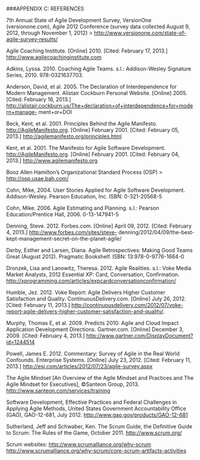 ###APPENDIX C: REFERENCES

7th Annual State of Agile Development Survey, VersionOne (versionone.com), Agile 2012 Conference (survey data collected August 9, 2012, through November 1, 2012) > http://www.versionone.com/state-of-agile-survey-results/

Agile Coaching Institute. [Online] 2010. [Cited: February 17, 2013.] http://www.agilecoachinginstitute.com 

Adkins, Lyssa. 2010. Coaching Agile Teams. s.l.: Addison-Wesley Signature Series, 2010. 978-0321637703.

Anderson, David, et al. 2005. The Declaration of Interdependence for Modern Management. Alistair Cockburn Personal Website. [Online] 2005. [Cited: February 16, 2013.] http://alistair.cockburn.us/The+declaration+of+interdependence+for+modern+manage- ment+or+DOI

Beck, Kent, et al. 2001. Principles Behind the Agile Manifesto. http://AgileManifesto.org. [Online] February 2001. [Cited: February 05, 2013.] http://agilemanifesto.org/principles.html

Kent, et al. 2001. The Manifesto for Agile Software Development. http://AgileManifesto.org. [Online] February 2001. [Cited: February 04, 2013.] http://www.agilemanifesto.org

Booz Allen Hamilton’s Organizational Standard Process (OSP) > http://osp.usae.bah.com/

Cohn, Mike, 2004. User Stories Applied for Agile Software Development. Addison-Wesley. Pearson Education, Inc. ISBN: 0-321-20568-5

Cohn, Mike. 2006. Agile Estimating and Planning. s.l.: Pearson Education/Prentice Hall, 2006. 0-13-147941-5

Denning, Steve. 2012. Forbes.com. [Online] April 09, 2012. [Cited: February 4, 2013.] http://www.forbes.com/sites/steve- denning/2012/04/09/the-best-kept-management-secret-on-the-planet-agile/

Derby, Esther and Larsen, Diana. Agile Retrospectives: Making Good Teams Great (August 2012). Pragmatic Bookshelf. ISBN: 13:978-0-9776-1664-0

Dronzek, Lisa and Lanowitz, Theresa. 2012. Agile Realities. s.l.: Voke Media Market Analysts, 2012
Essential XP: Card, Conversation, Confirmation. http://xprogramming.com/articles/expcardconversationconfirmation/

Humble, Jez. 2012. Voke Report: Agile Delivers Higher Customer Satisfaction and Quality. ContinuousDelivery.com. [Online] July 26, 2012. [Cited: February 11, 2013.] http://continuousdelivery.com/2012/07/voke-report-agile-delivers-higher-customer-satisfaction-and-quality/.

Murphy, Thomas E, et al. 2009. Predicts 2010: Agile and Cloud Impact Application Development Directions. Gartner.com. [Online] December 3, 2009. [Cited: February 4, 2013.] http://www.gartner.com/DisplayDocument?id=1244514

Powell, James E. 2012. Commentary: Survey of Agile in the Real World Confounds. Enterprise Systems. [Online] July 23, 2012. [Cited: February 11, 2013.] http://esj.com/articles/2012/07/23/agile-survey.aspx

The Agile Mindset [An Overview of the Agile Mindset and Practices and The Agile Mindset for Executives], ©Santeon Group, 2013. http://www.santeon.com/services/training

Software Development, Effective Practices and Federal Challenges in Applying Agile Methods, United States Government Accountability Office (GAO), GAO-12-681, July 2012. http://www.gao.gov/products/GAO-12-681

Sutherland, Jeff and Schwaber, Ken. The Scrum Guide, the Definitive Guide to Scrum: The Rules of the Game, October 2011. http://www.scrum.org/

Scrum websites:
http://www.scrumalliance.org/why-scrum 
http://www.scrumalliance.org/why-scrum/core-scrum-artifacts-activities
